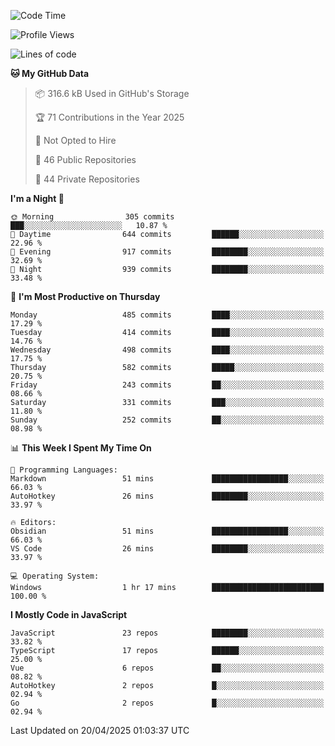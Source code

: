 <!--START_SECTION:waka-->
![Code Time](http://img.shields.io/badge/Code%20Time-936%20hrs%2032%20mins-blue)

![Profile Views](http://img.shields.io/badge/Profile%20Views-0-blue)

![Lines of code](https://img.shields.io/badge/From%20Hello%20World%20I%27ve%20Written-1.1%20million%20lines%20of%20code-blue)

**🐱 My GitHub Data** 

> 📦 316.6 kB Used in GitHub's Storage 
 > 
> 🏆 71 Contributions in the Year 2025
 > 
> 🚫 Not Opted to Hire
 > 
> 📜 46 Public Repositories 
 > 
> 🔑 44 Private Repositories 
 > 
**I'm a Night 🦉** 

```text
🌞 Morning                305 commits         ███░░░░░░░░░░░░░░░░░░░░░░   10.87 % 
🌆 Daytime                644 commits         ██████░░░░░░░░░░░░░░░░░░░   22.96 % 
🌃 Evening                917 commits         ████████░░░░░░░░░░░░░░░░░   32.69 % 
🌙 Night                  939 commits         ████████░░░░░░░░░░░░░░░░░   33.48 % 
```
📅 **I'm Most Productive on Thursday** 

```text
Monday                   485 commits         ████░░░░░░░░░░░░░░░░░░░░░   17.29 % 
Tuesday                  414 commits         ████░░░░░░░░░░░░░░░░░░░░░   14.76 % 
Wednesday                498 commits         ████░░░░░░░░░░░░░░░░░░░░░   17.75 % 
Thursday                 582 commits         █████░░░░░░░░░░░░░░░░░░░░   20.75 % 
Friday                   243 commits         ██░░░░░░░░░░░░░░░░░░░░░░░   08.66 % 
Saturday                 331 commits         ███░░░░░░░░░░░░░░░░░░░░░░   11.80 % 
Sunday                   252 commits         ██░░░░░░░░░░░░░░░░░░░░░░░   08.98 % 
```


📊 **This Week I Spent My Time On** 

```text
💬 Programming Languages: 
Markdown                 51 mins             █████████████████░░░░░░░░   66.03 % 
AutoHotkey               26 mins             ████████░░░░░░░░░░░░░░░░░   33.97 % 

🔥 Editors: 
Obsidian                 51 mins             █████████████████░░░░░░░░   66.03 % 
VS Code                  26 mins             ████████░░░░░░░░░░░░░░░░░   33.97 % 

💻 Operating System: 
Windows                  1 hr 17 mins        █████████████████████████   100.00 % 
```

**I Mostly Code in JavaScript** 

```text
JavaScript               23 repos            ████████░░░░░░░░░░░░░░░░░   33.82 % 
TypeScript               17 repos            ██████░░░░░░░░░░░░░░░░░░░   25.00 % 
Vue                      6 repos             ██░░░░░░░░░░░░░░░░░░░░░░░   08.82 % 
AutoHotkey               2 repos             █░░░░░░░░░░░░░░░░░░░░░░░░   02.94 % 
Go                       2 repos             █░░░░░░░░░░░░░░░░░░░░░░░░   02.94 % 
```




 Last Updated on 20/04/2025 01:03:37 UTC
<!--END_SECTION:waka-->
